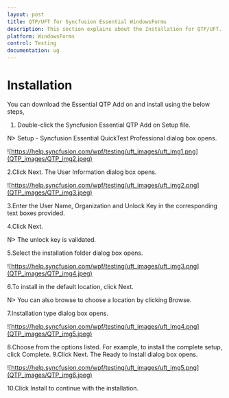 ```yaml
---
layout: post
title: QTP/UFT for Syncfusion Essential WindowsForms
description: This section explains about the Installation for QTP/UFT.
platform: WindowsForms
control: Testing
documentation: ug
---
```


# Installation

You can download the Essential QTP Add on and install using the below steps,

1. Double-click the Syncfusion Essential QTP Add on Setup file.

N> Setup - Syncfusion Essential QuickTest Professional dialog box opens.

![https://help.syncfusion.com/wpf/testing/uft_images/uft_img1.png](QTP_images/QTP_img2.jpeg)

2.Click Next. The User Information dialog box opens.

![https://help.syncfusion.com/wpf/testing/uft_images/uft_img2.png](QTP_images/QTP_img3.jpeg)

3.Enter the User Name, Organization and Unlock Key in the corresponding text boxes provided.

4.Click Next.

N> The unlock key is validated.

5.Select the installation folder dialog box opens.

![https://help.syncfusion.com/wpf/testing/uft_images/uft_img3.png](QTP_images/QTP_img4.jpeg)

6.To install in the default location, click Next.

N> You can also browse to choose a location by clicking Browse.

7.Installation type dialog box opens.

![https://help.syncfusion.com/wpf/testing/uft_images/uft_img4.png](QTP_images/QTP_img5.jpeg)

8.Choose from the options listed. For example, to install the complete setup, click Complete.
9.Click Next. The Ready to Install dialog box opens.

![https://help.syncfusion.com/wpf/testing/uft_images/uft_img5.png](QTP_images/QTP_img6.jpeg)

10.Click Install to continue with the installation.